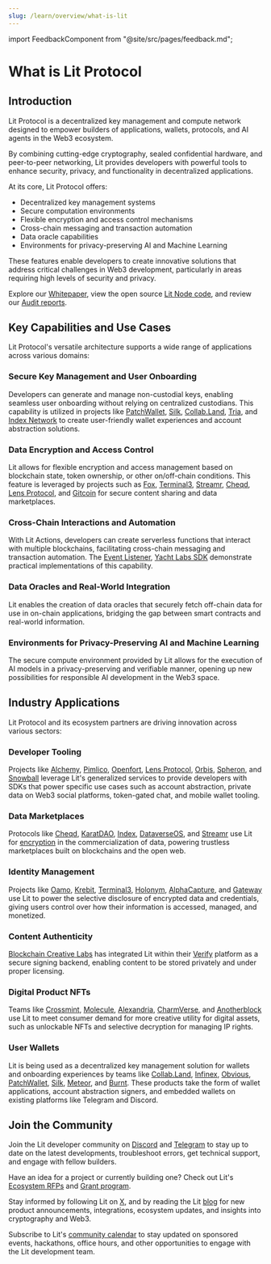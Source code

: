 ```yaml
---
slug: /learn/overview/what-is-lit
---
```


import FeedbackComponent from "@site/src/pages/feedback.md";

# What is Lit Protocol

## Introduction

Lit Protocol is a decentralized key management and compute network designed to empower builders of applications, wallets, protocols, and AI agents in the Web3 ecosystem.

By combining cutting-edge cryptography, sealed confidential hardware, and peer-to-peer networking, Lit provides developers with powerful tools to enhance security, privacy, and functionality in decentralized applications.

At its core, Lit Protocol offers:

- Decentralized key management systems
- Secure computation environments
- Flexible encryption and access control mechanisms
- Cross-chain messaging and transaction automation
- Data oracle capabilities
- Environments for privacy-preserving AI and Machine Learning

These features enable developers to create innovative solutions that address critical challenges in Web3 development, particularly in areas requiring high levels of security and privacy.

Explore our [Whitepaper](https://github.com/LIT-Protocol/whitepaper), view the open source [Lit Node code](https://github.com/LIT-Protocol/Node), and review our [Audit reports](https://drive.google.com/drive/folders/1Rrht88iUkzpofwl1CvP9gEjqY60BKyFn?ref=spark.litprotocol.com).

## Key Capabilities and Use Cases

Lit Protocol's versatile architecture supports a wide range of applications across various domains:

### Secure Key Management and User Onboarding

Developers can generate and manage non-custodial keys, enabling seamless user onboarding without relying on centralized custodians. This capability is utilized in projects like [PatchWallet](https://app.patchwallet.com/), [Silk](https://www.silk.sc/), [Collab.Land](https://www.collab.land/), [Tria](https://www.tria.so/), and [Index Network](https://index.network/) to create user-friendly wallet experiences and account abstraction solutions.

### Data Encryption and Access Control

Lit allows for flexible encryption and access management based on blockchain state, token ownership, or other on/off-chain conditions. This feature is leveraged by projects such as [Fox](https://docs.verifymedia.com/publishing/access-control/methods/lit-protocol), [Terminal3](https://www.terminal3.io/), [Streamr](https://streamr.network/), [Cheqd](https://cheqd.io/), [Lens Protocol](https://www.lens.xyz/), and [Gitcoin](https://publicgoods.network/) for secure content sharing and data marketplaces.

### Cross-Chain Interactions and Automation

With Lit Actions, developers can create serverless functions that interact with multiple blockchains, facilitating cross-chain messaging and transaction automation. The [Event Listener](https://developer.litprotocol.com/v3/tools/event-listener), [Yacht Labs SDK](https://github.com/Yacht-Labs/yacht-lit-sdk) demonstrate practical implementations of this capability.

### Data Oracles and Real-World Integration

Lit enables the creation of data oracles that securely fetch off-chain data for use in on-chain applications, bridging the gap between smart contracts and real-world information.

### Environments for Privacy-Preserving AI and Machine Learning

The secure compute environment provided by Lit allows for the execution of AI models in a privacy-preserving and verifiable manner, opening up new possibilities for responsible AI development in the Web3 space.

## Industry Applications

Lit Protocol and its ecosystem partners are driving innovation across various sectors:

### Developer Tooling

Projects like [Alchemy](https://alchemy.com/?ref=spark.litprotocol.com), [Pimlico](https://www.pimlico.io/?ref=spark.litprotocol.com), [Openfort](https://www.openfort.xyz/?ref=spark.litprotocol.com), [Lens Protocol](https://www.lens.xyz/?ref=spark.litprotocol.com), [Orbis](https://useorbis.com/?ref=spark.litprotocol.com), [Spheron](https://spheron.network/?ref=spark.litprotocol.com), and [Snowball](https://www.snowballtools.xyz/?ref=spark.litprotocol.com) leverage Lit's generalized services to provide developers with SDKs that power specific use cases such as account abstraction, private data on Web3 social platforms, token-gated chat, and mobile wallet tooling.

### Data Marketplaces

Protocols like [Cheqd](https://cheqd.io/?ref=spark.litprotocol.com), [KaratDAO](https://karatdao.com/?ref=spark.litprotocol.com), [Index](https://index.network/?ref=spark.litprotocol.com), [DataverseOS](https://dataverse-os.com/?ref=spark.litprotocol.com), and [Streamr](https://streamr.network/?ref=spark.litprotocol.com) use Lit for [encryption](../encryption-access-control/encrypting-data-with-lit) in the commercialization of data, powering trustless marketplaces built on blockchains and the open web.

### Identity Management

Projects like [Oamo](https://www.oamo.io/?ref=spark.litprotocol.com), [Krebit](https://krebit.id/?ref=spark.litprotocol.com), [Terminal3](https://terminal3.io/?ref=spark.litprotocol.com), [Holonym](https://www.holonym.id/?ref=spark.litprotocol.com), [AlphaCapture](https://alphacapture.xyz/?ref=spark.litprotocol.com), and [Gateway](https://sandbox.mygateway.xyz/?ref=spark.litprotocol.com) use Lit to power the selective disclosure of encrypted data and credentials, giving users control over how their information is accessed, managed, and monetized.

### Content Authenticity

[Blockchain Creative Labs](https://www.bcl.xyz/?ref=spark.litprotocol.com) has integrated Lit within their [Verify](https://www.verifymedia.com/?ref=spark.litprotocol.com) platform as a secure signing backend, enabling content to be stored privately and under proper licensing.

### Digital Product NFTs

Teams like [Crossmint](https://crossmint.io/?ref=spark.litprotocol.com), [Molecule](https://www.molecule.xyz/?ref=spark.litprotocol.com), [Alexandria](https://alexandrialabs.xyz/?ref=spark.litprotocol.com), [CharmVerse](https://charmverse.io/?ref=spark.litprotocol.com), and [Anotherblock](https://anotherblock.io/drops/the-jackson-5-big-boy-limited-edition?ref=spark.litprotocol.com) use Lit to meet consumer demand for more creative utility for digital assets, such as unlockable NFTs and selective decryption for managing IP rights.

### User Wallets

Lit is being used as a decentralized key management solution for wallets and onboarding experiences by teams like [Collab.Land](https://www.collab.land/?ref=spark.litprotocol.com), [Infinex](https://twitter.com/infinex_app?ref=spark.litprotocol.com), [Obvious](https://www.obvious.technology/?ref=spark.litprotocol.com), [PatchWallet](https://app.patchwallet.com/?ref=spark.litprotocol.com), [Silk](https://www.silk.sc/?ref=spark.litprotocol.com), [Meteor](https://meteor.computer/?ref=spark.litprotocol.com), and [Burnt](https://xion.burnt.com/?ref=spark.litprotocol.com). These products take the form of wallet applications, account abstraction signers, and embedded wallets on existing platforms like Telegram and Discord.

## Join the Community

Join the Lit developer community on [Discord](https://litgateway.com/discord) and [Telegram](https://t.me/+aa73FAF9Vp82ZjJh) to stay up to date on the latest developments, troubleshoot errors, get technical support, and engage with fellow builders.

Have an idea for a project or currently building one? Check out Lit's [Ecosystem RFPs](https://github.com/LIT-Protocol/Ecosystem-Ideas) and [Grant program](https://github.com/LIT-Protocol/LitGrants).

Stay informed by following Lit on [X](https://x.com/LitProtocol), and by reading the Lit [blog](https://spark.litprotocol.com/) for new product announcements, integrations, ecosystem updates, and insights into cryptography and Web3.

Subscribe to Lit's [community calendar](https://calendar.google.com/calendar/u/5?cid=Y19hMnVxZDNjaHVqZ2Q0a3FqbGlvcDdxY2JhMEBncm91cC5jYWxlbmRhci5nb29nbGUuY29t) to stay updated on sponsored events, hackathons, office hours, and other opportunities to engage with the Lit development team.


<FeedbackComponent/>
